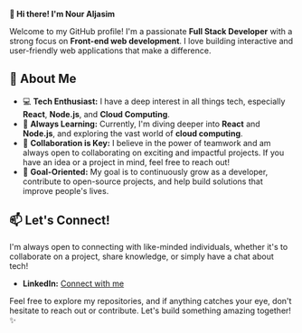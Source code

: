 **👋 Hi there! I'm Nour Aljasim**

Welcome to my GitHub profile! I'm a passionate **Full Stack Developer** with a strong focus on **Front-end web development**. I love building interactive and user-friendly web applications that make a difference.

## 🌟 About Me

- 💻 **Tech Enthusiast:** I have a deep interest in all things tech, especially **React**, **Node.js**, and **Cloud Computing**.
- 🚀 **Always Learning:** Currently, I'm diving deeper into **React** and **Node.js**, and exploring the vast world of **cloud computing**.
- 🤝 **Collaboration is Key:** I believe in the power of teamwork and am always open to collaborating on exciting and impactful projects. If you have an idea or a project in mind, feel free to reach out!
- 🎯 **Goal-Oriented:** My goal is to continuously grow as a developer, contribute to open-source projects, and help build solutions that improve people's lives.

## 📫 Let's Connect!

I'm always open to connecting with like-minded individuals, whether it's to collaborate on a project, share knowledge, or simply have a chat about tech!

- **LinkedIn:** [Connect with me](https://www.linkedin.com/in/nour-aljasim-567577108)

Feel free to explore my repositories, and if anything catches your eye, don't hesitate to reach out or contribute. Let's build something amazing together! ✨


